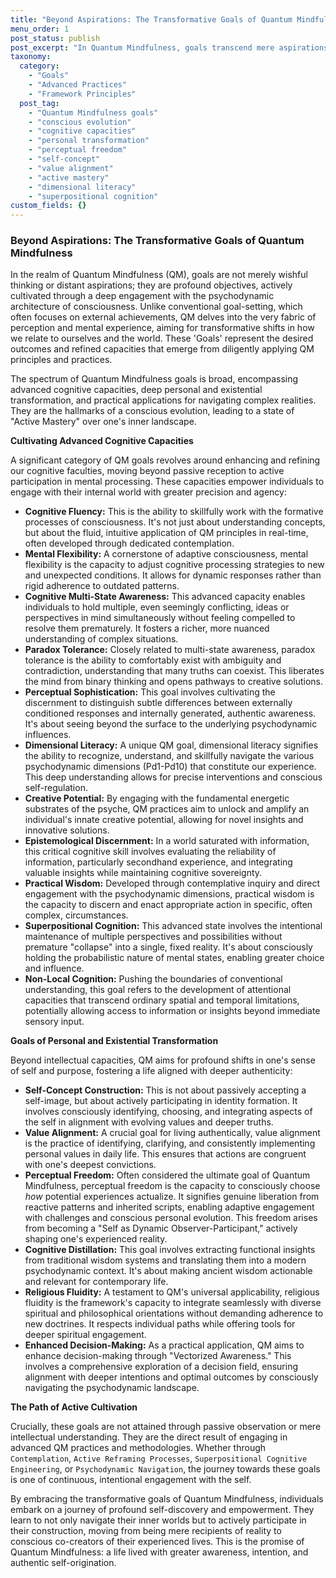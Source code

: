 ```yaml
---
title: "Beyond Aspirations: The Transformative Goals of Quantum Mindfulness"
menu_order: 1
post_status: publish
post_excerpt: "In Quantum Mindfulness, goals transcend mere aspirations, becoming profound objectives for conscious evolution. This article explores the diverse spectrum of these transformative aims, from cultivating advanced cognitive capacities like mental flexibility and paradox tolerance to achieving deep personal liberation through self-concept construction and perceptual freedom. Discover how QM practices empower individuals to actively shape their inner and outer realities, fostering a life of intentionality and authentic self-origination."
taxonomy:
  category:
    - "Goals"
    - "Advanced Practices"
    - "Framework Principles"
  post_tag:
    - "Quantum Mindfulness goals"
    - "conscious evolution"
    - "cognitive capacities"
    - "personal transformation"
    - "perceptual freedom"
    - "self-concept"
    - "value alignment"
    - "active mastery"
    - "dimensional literacy"
    - "superpositional cognition"
custom_fields: {}
---
```


### Beyond Aspirations: The Transformative Goals of Quantum Mindfulness

In the realm of Quantum Mindfulness (QM), goals are not merely wishful thinking or distant aspirations; they are profound objectives, actively cultivated through a deep engagement with the psychodynamic architecture of consciousness. Unlike conventional goal-setting, which often focuses on external achievements, QM delves into the very fabric of perception and mental experience, aiming for transformative shifts in how we relate to ourselves and the world. These 'Goals' represent the desired outcomes and refined capacities that emerge from diligently applying QM principles and practices.

The spectrum of Quantum Mindfulness goals is broad, encompassing advanced cognitive capacities, deep personal and existential transformation, and practical applications for navigating complex realities. They are the hallmarks of a conscious evolution, leading to a state of "Active Mastery" over one's inner landscape.

**Cultivating Advanced Cognitive Capacities**

A significant category of QM goals revolves around enhancing and refining our cognitive faculties, moving beyond passive reception to active participation in mental processing. These capacities empower individuals to engage with their internal world with greater precision and agency:

*   **Cognitive Fluency:** This is the ability to skillfully work with the formative processes of consciousness. It's not just about understanding concepts, but about the fluid, intuitive application of QM principles in real-time, often developed through dedicated contemplation.
*   **Mental Flexibility:** A cornerstone of adaptive consciousness, mental flexibility is the capacity to adjust cognitive processing strategies to new and unexpected conditions. It allows for dynamic responses rather than rigid adherence to outdated patterns.
*   **Cognitive Multi-State Awareness:** This advanced capacity enables individuals to hold multiple, even seemingly conflicting, ideas or perspectives in mind simultaneously without feeling compelled to resolve them prematurely. It fosters a richer, more nuanced understanding of complex situations.
*   **Paradox Tolerance:** Closely related to multi-state awareness, paradox tolerance is the ability to comfortably exist with ambiguity and contradiction, understanding that many truths can coexist. This liberates the mind from binary thinking and opens pathways to creative solutions.
*   **Perceptual Sophistication:** This goal involves cultivating the discernment to distinguish subtle differences between externally conditioned responses and internally generated, authentic awareness. It's about seeing beyond the surface to the underlying psychodynamic influences.
*   **Dimensional Literacy:** A unique QM goal, dimensional literacy signifies the ability to recognize, understand, and skillfully navigate the various psychodynamic dimensions (Pd1-Pd10) that constitute our experience. This deep understanding allows for precise interventions and conscious self-regulation.
*   **Creative Potential:** By engaging with the fundamental energetic substrates of the psyche, QM practices aim to unlock and amplify an individual's innate creative potential, allowing for novel insights and innovative solutions.
*   **Epistemological Discernment:** In a world saturated with information, this critical cognitive skill involves evaluating the reliability of information, particularly secondhand experience, and integrating valuable insights while maintaining cognitive sovereignty.
*   **Practical Wisdom:** Developed through contemplative inquiry and direct engagement with the psychodynamic dimensions, practical wisdom is the capacity to discern and enact appropriate action in specific, often complex, circumstances.
*   **Superpositional Cognition:** This advanced state involves the intentional maintenance of multiple perspectives and possibilities without premature "collapse" into a single, fixed reality. It's about consciously holding the probabilistic nature of mental states, enabling greater choice and influence.
*   **Non-Local Cognition:** Pushing the boundaries of conventional understanding, this goal refers to the development of attentional capacities that transcend ordinary spatial and temporal limitations, potentially allowing access to information or insights beyond immediate sensory input.

**Goals of Personal and Existential Transformation**

Beyond intellectual capacities, QM aims for profound shifts in one's sense of self and purpose, fostering a life aligned with deeper authenticity:

*   **Self-Concept Construction:** This is not about passively accepting a self-image, but about actively participating in identity formation. It involves consciously identifying, choosing, and integrating aspects of the self in alignment with evolving values and deeper truths.
*   **Value Alignment:** A crucial goal for living authentically, value alignment is the practice of identifying, clarifying, and consistently implementing personal values in daily life. This ensures that actions are congruent with one's deepest convictions.
*   **Perceptual Freedom:** Often considered the ultimate goal of Quantum Mindfulness, perceptual freedom is the capacity to consciously choose *how* potential experiences actualize. It signifies genuine liberation from reactive patterns and inherited scripts, enabling adaptive engagement with challenges and conscious personal evolution. This freedom arises from becoming a "Self as Dynamic Observer-Participant," actively shaping one's experienced reality.
*   **Cognitive Distillation:** This goal involves extracting functional insights from traditional wisdom systems and translating them into a modern psychodynamic context. It's about making ancient wisdom actionable and relevant for contemporary life.
*   **Religious Fluidity:** A testament to QM's universal applicability, religious fluidity is the framework's capacity to integrate seamlessly with diverse spiritual and philosophical orientations without demanding adherence to new doctrines. It respects individual paths while offering tools for deeper spiritual engagement.
*   **Enhanced Decision-Making:** As a practical application, QM aims to enhance decision-making through "Vectorized Awareness." This involves a comprehensive exploration of a decision field, ensuring alignment with deeper intentions and optimal outcomes by consciously navigating the psychodynamic landscape.

**The Path of Active Cultivation**

Crucially, these goals are not attained through passive observation or mere intellectual understanding. They are the direct result of engaging in advanced QM practices and methodologies. Whether through `Contemplation`, `Active Reframing Processes`, `Superpositional Cognitive Engineering`, or `Psychodynamic Navigation`, the journey towards these goals is one of continuous, intentional engagement with the self.

By embracing the transformative goals of Quantum Mindfulness, individuals embark on a journey of profound self-discovery and empowerment. They learn to not only navigate their inner worlds but to actively participate in their construction, moving from being mere recipients of reality to conscious co-creators of their experienced lives. This is the promise of Quantum Mindfulness: a life lived with greater awareness, intention, and authentic self-origination.